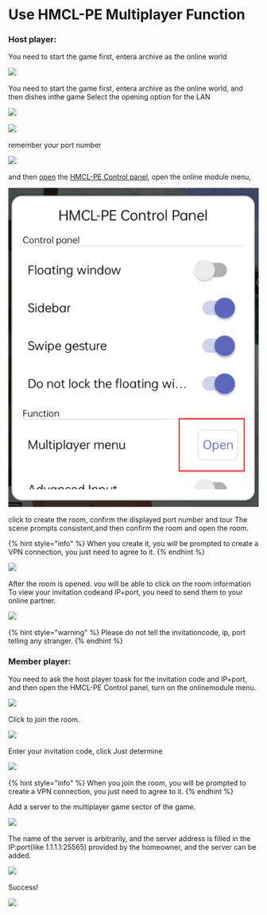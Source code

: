 # Use HMCL-PE Multiplayer Function

### Host player:

You need to start the game first, entera archive as the online world

![](../../.gitbook/assets/Screenshot\_2022-08-16-10-08-19-18\_d17cc25ab2657fb.jpg)

You need to start the game first, entera archive as the online world, and then dishes inthe game Select the opening option for the LAN

![](../../.gitbook/assets/qq\_pic\_merged\_1660616347953.jpg)

![](../../.gitbook/assets/qq\_pic\_merged\_1660616383607.jpg)

remember your port number

![](../../.gitbook/assets/qq\_pic\_merged\_1660616449647.jpg)

and then [open](../hmcl-pe-in-game-control-panel.md) the [HMCL-PE Control panel](../hmcl-pe-in-game-control-panel.md), open the online module menu,

![](<../../.gitbook/assets/image (12) (1).png>)

click to create the room, confirm the displayed port number and tour The scene prompts consistent,and then confirm the room and open the room.

{% hint style="info" %}
When you create it, you will be prompted to create a VPN connection, you just need to agree to it.
{% endhint %}

![](../../.gitbook/assets/Screenshot\_2022-08-16-10-10-56-48\_d17cc25ab2657fb.jpg)

After the room is opened. vou will be able to click on the room information To view your invitation codeand lP+port, you need to send them to your online partner.

![](../../.gitbook/assets/Screenshot\_2022-08-16-10-11-11-10\_d17cc25ab2657fb.jpg)

{% hint style="warning" %}
Please do not tell the invitationcode, ip, port telling any stranger.
{% endhint %}

### Member player:

You need to ask the host player toask for the invitation code and lP+port, and then open the HMCL-PE Control panel, turn on the onlinemodule menu.

![](../../.gitbook/assets/Screenshot\_2022-08-16-10-37-23-84\_d17cc25ab2657fb.jpg)

Click to join the room.

![](../../.gitbook/assets/Screenshot\_2022-08-16-10-37-42-01\_d17cc25ab2657fb.jpg)

Enter your invitation code, click Just determine

![](../../.gitbook/assets/Screenshot\_2022-08-16-10-37-52-63\_d17cc25ab2657fb.jpg)

{% hint style="info" %}
When you join the room, you will be prompted to create a VPN connection, you just need to agree to it.
{% endhint %}

Add a server to the multiplayer game sector of the game.

![](../../.gitbook/assets/Screenshot\_2022-08-16-10-38-32-71\_d17cc25ab2657fb.jpg)

The name of the server is arbitrarily, and the server address is filled in the IP:port(like 1.1.1.1:25565) provided by the homeowner, and the server can be added.

![](../../.gitbook/assets/Screenshot\_2022-08-16-10-38-46-15\_d17cc25ab2657fb.jpg)

Success!

![](../../.gitbook/assets/Screenshot\_2022-08-16-10-39-06-66\_d17cc25ab2657fb.jpg)
